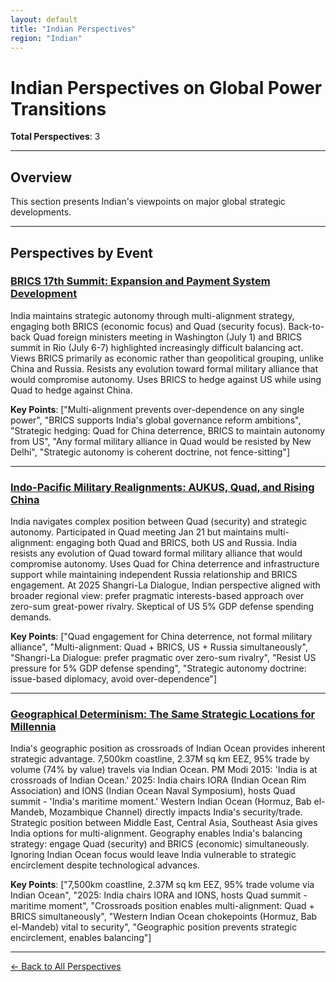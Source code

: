 ```yaml
---
layout: default
title: "Indian Perspectives"
region: "Indian"
---
```


# Indian Perspectives on Global Power Transitions

**Total Perspectives**: 3

---

## Overview

This section presents Indian's viewpoints on major global strategic developments.

---

## Perspectives by Event

### [BRICS 17th Summit: Expansion and Payment System Development](/events/brics-17th-summit-expansion-and-payment-system-development)

India maintains strategic autonomy through multi-alignment strategy, engaging both BRICS (economic focus) and Quad (security focus). Back-to-back Quad foreign ministers meeting in Washington (July 1) and BRICS summit in Rio (July 6-7) highlighted increasingly difficult balancing act. Views BRICS primarily as economic rather than geopolitical grouping, unlike China and Russia. Resists any evolution toward formal military alliance that would compromise autonomy. Uses BRICS to hedge against US while using Quad to hedge against China.

**Key Points**: ["Multi-alignment prevents over-dependence on any single power", "BRICS supports India's global governance reform ambitions", "Strategic hedging: Quad for China deterrence, BRICS to maintain autonomy from US", "Any formal military alliance in Quad would be resisted by New Delhi", "Strategic autonomy is coherent doctrine, not fence-sitting"]

---

### [Indo-Pacific Military Realignments: AUKUS, Quad, and Rising China](/events/indo-pacific-military-realignments-aukus-quad-and-rising-china)

India navigates complex position between Quad (security) and strategic autonomy. Participated in Quad meeting Jan 21 but maintains multi-alignment: engaging both Quad and BRICS, both US and Russia. India resists any evolution of Quad toward formal military alliance that would compromise autonomy. Uses Quad for China deterrence and infrastructure support while maintaining independent Russia relationship and BRICS engagement. At 2025 Shangri-La Dialogue, Indian perspective aligned with broader regional view: prefer pragmatic interests-based approach over zero-sum great-power rivalry. Skeptical of US 5% GDP defense spending demands.

**Key Points**: ["Quad engagement for China deterrence, not formal military alliance", "Multi-alignment: Quad + BRICS, US + Russia simultaneously", "Shangri-La Dialogue: prefer pragmatic over zero-sum rivalry", "Resist US pressure for 5% GDP defense spending", "Strategic autonomy doctrine: issue-based diplomacy, avoid over-dependence"]

---

### [Geographical Determinism: The Same Strategic Locations for Millennia](/events/geographical-determinism-the-same-strategic-locations-for-millennia)

India's geographic position as crossroads of Indian Ocean provides inherent strategic advantage. 7,500km coastline, 2.37M sq km EEZ, 95% trade by volume (74% by value) travels via Indian Ocean. PM Modi 2015: 'India is at crossroads of Indian Ocean.' 2025: India chairs IORA (Indian Ocean Rim Association) and IONS (Indian Ocean Naval Symposium), hosts Quad summit - 'India's maritime moment.' Western Indian Ocean (Hormuz, Bab el-Mandeb, Mozambique Channel) directly impacts India's security/trade. Strategic position between Middle East, Central Asia, Southeast Asia gives India options for multi-alignment. Geography enables India's balancing strategy: engage Quad (security) and BRICS (economic) simultaneously. Ignoring Indian Ocean focus would leave India vulnerable to strategic encirclement despite technological advances.

**Key Points**: ["7,500km coastline, 2.37M sq km EEZ, 95% trade volume via Indian Ocean", "2025: India chairs IORA and IONS, hosts Quad summit - maritime moment", "Crossroads position enables multi-alignment: Quad + BRICS simultaneously", "Western Indian Ocean chokepoints (Hormuz, Bab el-Mandeb) vital to security", "Geographic position prevents strategic encirclement, enables balancing"]

---



[← Back to All Perspectives](/perspectives/)

